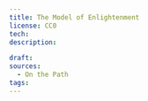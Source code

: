 ```yaml
---
title: The Model of Enlightenment
license: CC0
tech: 
description: 

draft: 
sources:
  - On the Path
tags:
---
```

	